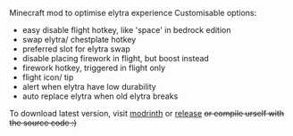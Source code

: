 Minecraft mod to optimise elytra experience
Customisable options:
- easy disable flight hotkey, like 'space' in bedrock edition
- swap elytra/ chestplate hotkey
- preferred slot for elytra swap
- disable placing firework in flight, but boost instead
- firework hotkey, triggered in flight only
- flight icon/ tip
- alert when elytra have low durability
- auto replace elytra when old elytra breaks

To download latest version, visit 
[modrinth](https://modrinth.com/mod/elytrautils) or [release](https://github.com/CCPCT/Elytra-Utils/releases)
~~or compile urself with the source code :)~~
